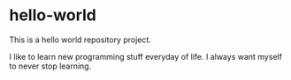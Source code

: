# hello-world
This is a hello world repository project.


I like to learn new programming stuff everyday of life. I always want myself to never stop learning.
